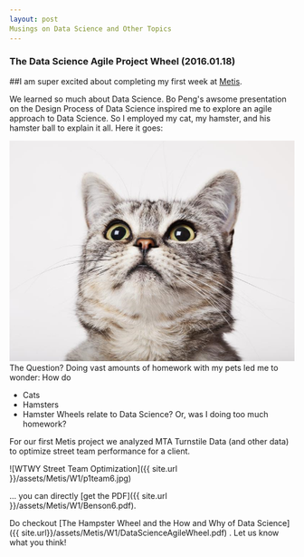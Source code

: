 ```yaml
---
layout: post
Musings on Data Science and Other Topics
---
```


### The Data Science Agile Project Wheel (2016.01.18) 
##I am super excited about completing my first week at
[Metis](http://www.thisismetis.com/).

We learned so much about Data Science.  Bo Peng's awsome presentation on the Design Process of Data Science inspired me to explore an agile approach to Data Science.  So I employed my cat, my hamster, and his hamster ball to explain it all.  Here it goes:

![alt text](https://github.com/SpeedCoder5/SpeedCoder5.github.io/blob/master/assets/Metis/W1/Work/CuriousCatCropped.png)
The Question?
Doing vast amounts of homework with my pets led me to wonder:
How do
- Cats
- Hamsters
- Hamster Wheels
relate to Data Science?
Or, was I doing too much homework?


For our first Metis project we analyzed MTA Turnstile Data (and other data) to optimize street team performance for a client.

![WTWY Street Team Optimization]({{ site.url }}/assets/Metis/W1/p1team6.jpg)

... you can directly [get the PDF]({{ site.url }}/assets/Metis/W1/Benson6.pdf).

Do checkout [The Hampster Wheel and the How and Why of Data Science]({{ site.url}}/assets/Metis/W1/DataScienceAgileWheel.pdf) .
Let us know what you think!




